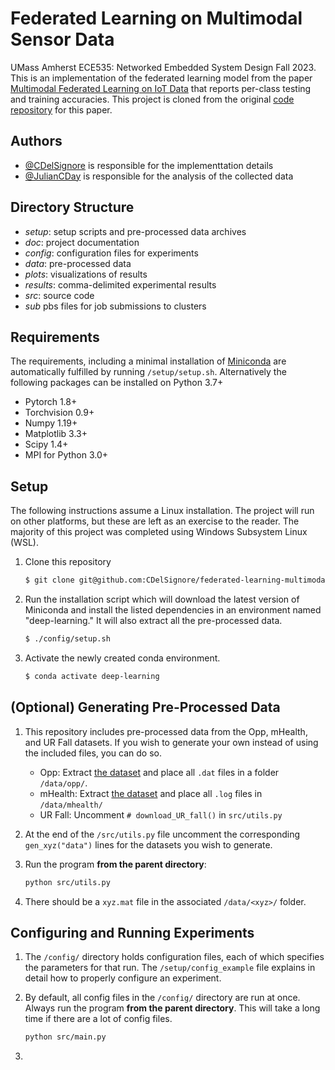 # Federated Learning on Multimodal Sensor Data

UMass Amherst ECE535: Networked Embedded System Design Fall 2023. This is an implementation of the federated learning model from the paper [Multimodal Federated Learning on IoT Data](https://arxiv.org/pdf/2109.04833.pdf) that reports per-class testing and training accuracies. This project is cloned from the original [code repository](https://github.com/yuchenzhao/iotdi22-mmfl) for this paper.

## Authors

- [@CDelSignore](https://www.github.com/CDelSignore) is responsible for the implementtation details
- [@JulianCDay](https://github.com/JulianCDay) is responsible for the analysis of the collected data

## Directory Structure

* *setup*: setup scripts and pre-processed data archives
* *doc*: project documentation
* *config*: configuration files for experiments
* *data*: pre-processed data
* *plots*: visualizations of results
* *results*: comma-delimited experimental results
* *src*: source code
* *sub* pbs files for job submissions to clusters


## Requirements

The requirements, including a minimal installation of [Miniconda](https://docs.conda.io/projects/miniconda/en/latest/index.html) are automatically fulfilled by running `/setup/setup.sh`. Alternatively the following packages can be installed on Python 3.7+
* Pytorch 1.8+
* Torchvision 0.9+
* Numpy 1.19+
* Matplotlib 3.3+
* Scipy 1.4+
* MPI for Python 3.0+

## Setup
The following instructions assume a Linux installation. The project will run on other platforms, but these are left as an exercise to the reader. The majority of this project was completed using Windows Subsystem Linux (WSL).

1.  Clone  this repository
    ```bash 
    $ git clone git@github.com:CDelSignore/federated-learning-multimodal.git
    ```

2. Run the installation script which will download the latest version of Miniconda and install the listed dependencies in an environment named "deep-learning." It will also extract all the pre-processed data.
    ```bash
    $ ./config/setup.sh
    ```

3. Activate the newly created conda environment.
    ```bash
    $ conda activate deep-learning
    ```

## (Optional) Generating Pre-Processed Data
1. This repository includes pre-processed data from the Opp, mHealth, and UR Fall datasets. If you wish to generate your own instead of using the included files, you can do so.

    * Opp: Extract [the dataset](http://www.opportunity-project.eu/system/files/Challenge/OpportunityChallengeLabeled.zip) and place all `.dat` files in a folder `/data/opp/`.
    * mHealth: Extract [the dataset](https://archive.ics.uci.edu/ml/machine-learning-databases/00319/MHEALTHDATASET.zip) and place all `.log` files in `/data/mhealth/`
    * UR Fall: Uncomment ```# download_UR_fall()``` in `src/utils.py`

2. At the end of the `/src/utils.py` file uncomment the corresponding `gen_xyz("data")` lines for the datasets you wish to generate. 

3. Run the program **from the parent directory**:
    ```bash
    python src/utils.py
    ```

4. There should be a `xyz.mat` file in the associated `/data/<xyz>/` folder.

## Configuring and Running Experiments

1. The `/config/` directory holds configuration files, each of which specifies the parameters for that run. The `/setup/config_example` file explains in detail how to properly configure an experiment.

2. By default, all config files in the `/config/` directory are run at once. Always run the program **from the parent directory**. This will take a long time if there are a lot of config files.
    ```bash
    python src/main.py
    ```
    
3. 